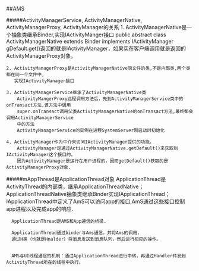 ##AMS

#####ActivityManagerService, ActivityManagerNative, ActivityManagerProxy, ActivityManager的关系
    1. ActivityManagerNative是一个抽象类继承Binder,实现IActivityManger接口
        public abstract class ActivityManagerNative extends Binder implements IActivityManager
        gDefault.get()返回的就是IActivityManager，如果实在客户端调用就是返回的ActivityManagerProxy对象。

    2. ActivityManagerProxy是ActivityManagerNative同文件的类,不是内部类,两个类都在同一个文件中, 
       实现IActivityManager接口

    3. ActivityManagerService继承了ActivityManagerNative类
        ActivityMangerProxy远程调用方法后，先到ActivityManagerService类中的onTransact方法,该方法中调用
        super.onTransact调用父类ActivityManagerNative的onTransact方法,最终都会调用ActivityManagerService
        中的方法
        ActivityManagerService的实例在进程SystemServer刚启动时初始化

    4. ActivityManager作为中介来访问IActivityManager提供的功能。
        ActivityManager是通过ActivityManagerNative.getDefault()来获取到IActivityManager这个接口的。
        因为ActivityManager是运行在用户进程的，因而getDefault()获取的是ActivityManagerProxy对象.
		
				

#####mAppThread是ApplicationThread对象
      ApplicationThread是ActivityThread的内部类，继承ApplicationThreadNative；
      ApplicationThreadNative抽象类继承Binder实现IApplicationThread；
      IApplicationThread中定义了AmS可以访问app的接口,AmS通过这些接口控制app进程以及完成app的响应.
    
      ApplicationThread是AMS和App通信的桥梁.
    
      ApplicationThread通过binder与Ams通信，并将Ams的调用，
      通过H类（也就是Hnalder）将消息发送到消息队列，然后进行相应的操作。
    
    
      AMS与UI线程通信的机制：通过ApplicationThread进行中转，再通过Handler转发到ActivityThread所在的线程中执行。
					